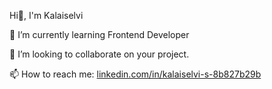 Hi👋, I'm Kalaiselvi

🌱 I’m currently learning Frontend Developer

👯 I’m looking to collaborate on your project.

📫 How to reach me: [linkedin.com/in/kalaiselvi-s-8b827b29b](https://www.linkedin.com/in/kalaiselvi-s-8b827b29b/)
<!--
** Kalaiselvi ** is a ✨ _special_ ✨ repository 

Here are some ideas to get you started:

- 🌱 I’m currently learning ...
- 👯 I’m looking to collaborate on ...
- 🤔 I’m looking for help with ...
- 💬 Ask me about ...
- 📫 How to reach me: ...
- 😄 Pronouns: ...
- ⚡ Fun fact: ...
-->  
